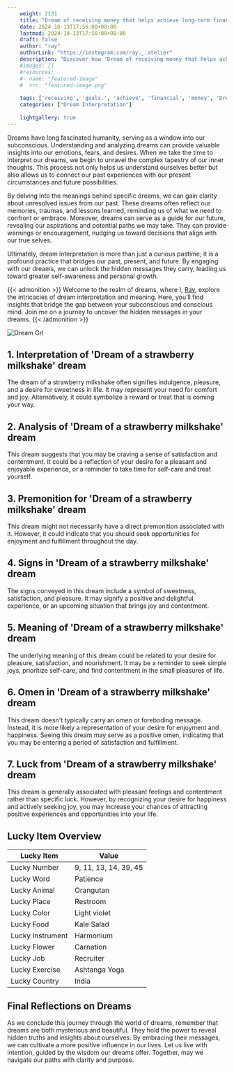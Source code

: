 ```yaml
---
    weight: 2131
    title: "Dream of receiving money that helps achieve long-term financial goals."  # Assuming 'title' column exists
    date: 2024-10-13T17:56:00+08:00
    lastmod: 2024-10-13T17:56:00+08:00
    draft: false
    author: "ray"
    authorLink: "https://instagram.com/ray._.atelier"
    description: "Discover how 'Dream of receiving money that helps achieve long-term financial goals.' can interpret your future and uncover its significant meanings in your life."
    #images: []
    #resources:
    #- name: "featured-image"
    #  src: "featured-image.png"
    
    tags: ['receiving', 'goals.', 'achieve', 'financial', 'money', 'Dream', 'helps', 'of', 'that', 'long-term']
    categories: ["Dream Interpretation"]
    
    lightgallery: true
---
```

    
Dreams have long fascinated humanity, serving as a window into our subconscious. Understanding and analyzing dreams can provide valuable insights into our emotions, fears, and desires. When we take the time to interpret our dreams, we begin to unravel the complex tapestry of our inner thoughts. This process not only helps us understand ourselves better but also allows us to connect our past experiences with our present circumstances and future possibilities.

By delving into the meanings behind specific dreams, we can gain clarity about unresolved issues from our past. These dreams often reflect our memories, traumas, and lessons learned, reminding us of what we need to confront or embrace. Moreover, dreams can serve as a guide for our future, revealing our aspirations and potential paths we may take. They can provide warnings or encouragement, nudging us toward decisions that align with our true selves.

Ultimately, dream interpretation is more than just a curious pastime; it is a profound practice that bridges our past, present, and future. By engaging with our dreams, we can unlock the hidden messages they carry, leading us toward greater self-awareness and personal growth.

{{< admonition >}}
Welcome to the realm of dreams, where I, [Ray](https://instagram.com/ray._.atelier), explore the intricacies of dream interpretation and meaning. Here, you’ll find insights that bridge the gap between your subconscious and conscious mind. Join me on a journey to uncover the hidden messages in your dreams.
{{< /admonition >}}

![Dream Grl](https://cdn.pixabay.com/photo/2017/11/02/03/35/gothic-2910057_1280.jpg "Dream Grl")

## 1. Interpretation of 'Dream of a strawberry milkshake' dream
 The dream of a strawberry milkshake often signifies indulgence, pleasure, and a desire for sweetness in life. It may represent your need for comfort and joy. Alternatively, it could symbolize a reward or treat that is coming your way.

## 2. Analysis of 'Dream of a strawberry milkshake' dream
 This dream suggests that you may be craving a sense of satisfaction and contentment. It could be a reflection of your desire for a pleasant and enjoyable experience, or a reminder to take time for self-care and treat yourself.

## 3. Premonition for 'Dream of a strawberry milkshake' dream
 This dream might not necessarily have a direct premonition associated with it. However, it could indicate that you should seek opportunities for enjoyment and fulfillment throughout the day.

## 4. Signs in 'Dream of a strawberry milkshake' dream
 The signs conveyed in this dream include a symbol of sweetness, satisfaction, and pleasure. It may signify a positive and delightful experience, or an upcoming situation that brings joy and contentment.

## 5. Meaning of 'Dream of a strawberry milkshake' dream
 The underlying meaning of this dream could be related to your desire for pleasure, satisfaction, and nourishment. It may be a reminder to seek simple joys, prioritize self-care, and find contentment in the small pleasures of life.

## 6. Omen in 'Dream of a strawberry milkshake' dream
 This dream doesn't typically carry an omen or foreboding message. Instead, it is more likely a representation of your desire for enjoyment and happiness. Seeing this dream may serve as a positive omen, indicating that you may be entering a period of satisfaction and fulfillment.

## 7. Luck from 'Dream of a strawberry milkshake' dream
 This dream is generally associated with pleasant feelings and contentment rather than specific luck. However, by recognizing your desire for happiness and actively seeking joy, you may increase your chances of attracting positive experiences and opportunities into your life.

## Lucky Item Overview
| Lucky Item          | Value              |
|---------------|--------------------|
| Lucky Number        | 9, 11, 13, 14, 39, 45  |
| Lucky Word          | Patience |
| Lucky Animal        | Orangutan |
| Lucky Place         | Restroom     |
| Lucky Color         | Light violet     |
| Lucky Food          | Kale Salad      |
| Lucky Instrument    | Harmonium |
| Lucky Flower        | Carnation    |
| Lucky Job           | Recruiter       |
| Lucky Exercise      | Ashtanga Yoga  |
| Lucky Country       | India    |


##  Final Reflections on Dreams

As we conclude this journey through the world of dreams, remember that dreams are both mysterious and beautiful. They hold the power to reveal hidden truths and insights about ourselves. By embracing their messages, we can cultivate a more positive influence in our lives. Let us live with intention, guided by the wisdom our dreams offer. Together, may we navigate our paths with clarity and purpose.
